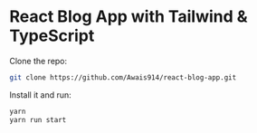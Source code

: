 # React Blog App with Tailwind & TypeScript

Clone the repo:


```bash
git clone https://github.com/Awais914/react-blog-app.git
```

Install it and run:

```bash
yarn
yarn run start
```
